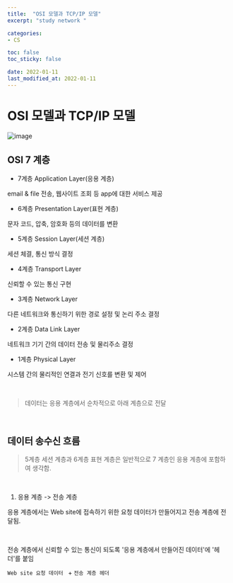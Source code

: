 ```yaml
---
title:  "OSI 모델과 TCP/IP 모델"
excerpt: "study network "

categories:
- CS

toc: false
toc_sticky: false

date: 2022-01-11
last_modified_at: 2022-01-11
---
```


# OSI 모델과 TCP/IP 모델

![image](https://user-images.githubusercontent.com/76996686/148958195-013aa553-17b2-4ce2-9027-3f44f2243791.png)


## OSI 7 계층

- 7계층 Application Layer(응용 계층)

email & file 전송, 웹사이트 조회 등 app에 대한 서비스 제공

- 6계층 Presentation Layer(표현 계층)

문자 코드, 압축, 암호화 등의 데이터를 변환

- 5계층 Session Layer(세션 계층)

세션 체결, 통신 방식 결정

- 4계층 Transport Layer 

신뢰할 수 있는 통신 구현

- 3계층 Network Layer

다른 네트워크와 통신하기 위한 경로 설정 및 논리 주소 결정

- 2계층 Data Link Layer

네트워크 기기 간의 데이터 전송 및 물리주소 결정

- 1계층 Physical Layer

시스템 간의 물리적인 연결과 전기 신호를 변환 및 제어

<br>

> 데이터는 응용 계층에서 순차적으로 아래 계층으로 전달

<br>

## 데이터 송수신 흐름

> 5계층 세션 계층과 6계층 표현 계층은 일반적으로 7 계층인 응용 계층에 포함하여 생각함.

<br>

1. 응용 계층 -> 전송 계층

응용 계층에서는 Web site에 접속하기 위한 요청 데이터가 만들어지고 전송 계층에 전달됨. 

<br>

전송 계층에서 신뢰할 수 있는 통신이 되도록 '응용 계층에서 만들어진 데이터'에 '헤더'를 붙임

`Web site 요청 데이터 ` + `전송 계층 헤더`

